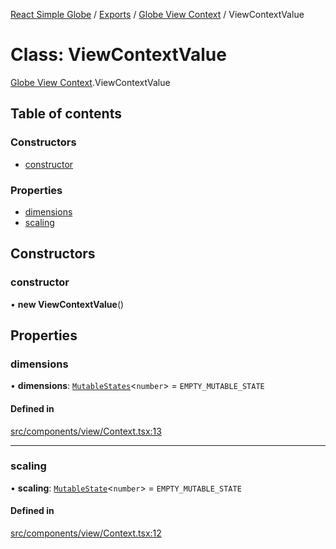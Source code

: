 [React Simple Globe](../README.md) / [Exports](../modules.md) / [Globe View Context](../modules/Globe_View_Context.md) / ViewContextValue

# Class: ViewContextValue

[Globe View Context](../modules/Globe_View_Context.md).ViewContextValue

## Table of contents

### Constructors

- [constructor](Globe_View_Context.ViewContextValue.md#constructor)

### Properties

- [dimensions](Globe_View_Context.ViewContextValue.md#dimensions)
- [scaling](Globe_View_Context.ViewContextValue.md#scaling)

## Constructors

### constructor

• **new ViewContextValue**()

## Properties

### dimensions

• **dimensions**: [`MutableStates`](../modules/Globe_Types.md#mutablestates)<`number`\> = `EMPTY_MUTABLE_STATE`

#### Defined in

[src/components/view/Context.tsx:13](https://github.com/Gaushao/d3-react-globe/blob/d269768/src/components/view/Context.tsx#L13)

___

### scaling

• **scaling**: [`MutableState`](../modules/Globe_Types.md#mutablestate)<`number`\> = `EMPTY_MUTABLE_STATE`

#### Defined in

[src/components/view/Context.tsx:12](https://github.com/Gaushao/d3-react-globe/blob/d269768/src/components/view/Context.tsx#L12)
